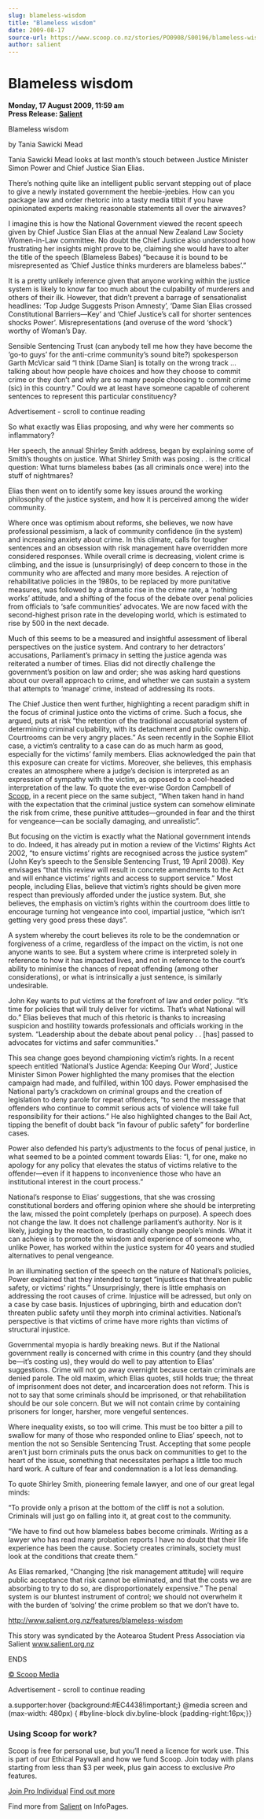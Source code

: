 ```yaml
---
slug: blameless-wisdom
title: "Blameless wisdom"
date: 2009-08-17
source-url: https://www.scoop.co.nz/stories/PO0908/S00196/blameless-wisdom.htm
author: salient
---
```

Blameless wisdom
================

**Monday, 17 August 2009, 11:59 am**  
**Press Release: [Salient](https://info.scoop.co.nz/Salient)**

Blameless wisdom

by Tania Sawicki Mead

Tania Sawicki Mead looks at last month’s stouch between Justice Minister Simon Power and Chief Justice Sian Elias.

There’s nothing quite like an intelligent public servant stepping out of place to give a newly instated government the heebie-jeebies. How can you package law and order rhetoric into a tasty media titbit if you have opinionated experts making reasonable statements all over the airwaves?

I imagine this is how the National Government viewed the recent speech given by Chief Justice Sian Elias at the annual New Zealand Law Society Women-in-Law committee. No doubt the Chief Justice also understood how frustrating her insights might prove to be, claiming she would have to alter the title of the speech (Blameless Babes) “because it is bound to be misrepresented as ‘Chief Justice thinks murderers are blameless babes’.”

It is a pretty unlikely inference given that anyone working within the justice system is likely to know far too much about the culpability of murderers and others of their ilk. However, that didn’t prevent a barrage of sensationalist headlines: ‘Top Judge Suggests Prison Amnesty’, ‘Dame Sian Elias crossed Constitutional Barriers—Key’ and ‘Chief Justice’s call for shorter sentences shocks Power’. Misrepresentations (and overuse of the word ‘shock’) worthy of Woman’s Day.

Sensible Sentencing Trust (can anybody tell me how they have become the ‘go-to guys’ for the anti-crime community’s sound bite?) spokesperson Garth McVicar said “I think \[Dame Sian\] is totally on the wrong track … talking about how people have choices and how they choose to commit crime or they don’t and why are so many people choosing to commit crime (sic) in this country.” Could we at least have someone capable of coherent sentences to represent this particular constituency?

Advertisement - scroll to continue reading





So what exactly was Elias proposing, and why were her comments so inflammatory?

Her speech, the annual Shirley Smith address, began by explaining some of Smith’s thoughts on justice. What Shirley Smith was posing . . is the critical question: What turns blameless babes (as all criminals once were) into the stuff of nightmares?

Elias then went on to identify some key issues around the working philosophy of the justice system, and how it is perceived among the wider community.

Where once was optimism about reforms, she believes, we now have professional pessimism, a lack of community confidence (in the system) and increasing anxiety about crime. In this climate, calls for tougher sentences and an obsession with risk management have overridden more considered responses. While overall crime is decreasing, violent crime is climbing, and the issue is (unsurprisingly) of deep concern to those in the community who are affected and many more besides. A rejection of rehabilitative policies in the 1980s, to be replaced by more punitative measures, was followed by a dramatic rise in the crime rate, a ‘nothing works’ attitude, and a shifting of the focus of the debate over penal policies from officials to ‘safe communities’ advocates. We are now faced with the second-highest prison rate in the developing world, which is estimated to rise by 500 in the next decade.

Much of this seems to be a measured and insightful assessment of liberal perspectives on the justice system. And contrary to her detractors’ accusations, Parliament’s primacy in setting the justice agenda was reiterated a number of times. Elias did not directly challenge the government’s position on law and order; she was asking hard questions about our overall approach to crime, and whether we can sustain a system that attempts to ‘manage’ crime, instead of addressing its roots.

The Chief Justice then went further, highlighting a recent paradigm shift in the focus of criminal justice onto the victims of crime. Such a focus, she argued, puts at risk “the retention of the traditional accusatorial system of determining criminal culpability, with its detachment and public ownership. Courtrooms can be very angry places.” As seen recently in the Sophie Elliot case, a victim’s centrality to a case can do as much harm as good, especially for the victims’ family members. Elias acknowledged the pain that this exposure can create for victims. Moreover, she believes, this emphasis creates an atmosphere where a judge’s decision is interpreted as an expression of sympathy with the victim, as opposed to a cool-headed interpretation of the law. To quote the ever-wise Gordon Campbell of [Scoop](http://www.scoop.co.nz/), in a recent piece on the same subject, “When taken hand in hand with the expectation that the criminal justice system can somehow eliminate the risk from crime, these punitive attitudes—grounded in fear and the thirst for vengeance—can be socially damaging, and unrealistic”.

But focusing on the victim is exactly what the National government intends to do. Indeed, it has already put in motion a review of the Victims’ Rights Act 2002, “to ensure victims’ rights are recognised across the justice system” (John Key’s speech to the Sensible Sentencing Trust, 19 April 2008). Key envisages “that this review will result in concrete amendments to the Act and will enhance victims’ rights and access to support service.” Most people, including Elias, believe that victim’s rights should be given more respect than previously afforded under the justice system. But, she believes, the emphasis on victim’s rights within the courtroom does little to encourage turning hot vengeance into cool, impartial justice, “which isn’t getting very good press these days”.

A system whereby the court believes its role to be the condemnation or forgiveness of a crime, regardless of the impact on the victim, is not one anyone wants to see. But a system where crime is interpreted solely in reference to how it has impacted lives, and not in reference to the court’s ability to minimise the chances of repeat offending (among other considerations), or what is intrinsically a just sentence, is similarly undesirable.

John Key wants to put victims at the forefront of law and order policy. “It’s time for policies that will truly deliver for victims. That’s what National will do.” Elias believes that much of this rhetoric is thanks to increasing suspicion and hostility towards professionals and officials working in the system. “Leadership about the debate about penal policy . . \[has\] passed to advocates for victims and safer communities.”

This sea change goes beyond championing victim’s rights. In a recent speech entitled ‘National’s Justice Agenda: Keeping Our Word’, Justice Minister Simon Power highlighted the many promises that the election campaign had made, and fulfilled, within 100 days. Power emphasised the National party’s crackdown on criminal groups and the creation of legislation to deny parole for repeat offenders, “to send the message that offenders who continue to commit serious acts of violence will take full responsibility for their actions.” He also highlighted changes to the Bail Act, tipping the benefit of doubt back “in favour of public safety” for borderline cases.

Power also defended his party’s adjustments to the focus of penal justice, in what seemed to be a pointed comment towards Elias: “I, for one, make no apology for any policy that elevates the status of victims relative to the offender—even if it happens to inconvenience those who have an institutional interest in the court process.”

National’s response to Elias’ suggestions, that she was crossing constitutional borders and offering opinion where she should be interpreting the law, missed the point completely (perhaps on purpose). A speech does not change the law. It does not challenge parliament’s authority. Nor is it likely, judging by the reaction, to drastically change people’s minds. What it can achieve is to promote the wisdom and experience of someone who, unlike Power, has worked within the justice system for 40 years and studied alternatives to penal vengeance.

In an illuminating section of the speech on the nature of National’s policies, Power explained that they intended to target “injustices that threaten public safety, or victims’ rights.” Unsurprisingly, there is little emphasis on addressing the root causes of crime. Injustice will be adressed, but only on a case by case basis. Injustices of upbringing, birth and education don’t threaten public safety until they morph into criminal activities. National’s perspective is that victims of crime have more rights than victims of structural injustice.

Governmental myopia is hardly breaking news. But if the National government really is concerned with crime in this country (and they should be—it’s costing us), they would do well to pay attention to Elias’ suggestions. Crime will not go away overnight because certain criminals are denied parole. The old maxim, which Elias quotes, still holds true; the threat of imprisonment does not deter, and incarceration does not reform. This is not to say that some criminals should be imprisoned, or that rehabilitation should be our sole concern. But we will not contain crime by containing prisoners for longer, harsher, more vengeful sentences.

Where inequality exists, so too will crime. This must be too bitter a pill to swallow for many of those who responded online to Elias’ speech, not to mention the not so Sensible Sentencing Trust. Accepting that some people aren’t just born criminals puts the onus back on communities to get to the heart of the issue, something that necessitates perhaps a little too much hard work. A culture of fear and condemnation is a lot less demanding.

To quote Shirley Smith, pioneering female lawyer, and one of our great legal minds:

“To provide only a prison at the bottom of the cliff is not a solution. Criminals will just go on falling into it, at great cost to the community.

“We have to find out how blameless babes become criminals. Writing as a lawyer who has read many probation reports I have no doubt that their life experience has been the cause. Society creates criminals, society must look at the conditions that create them.”

As Elias remarked, “Changing \[the risk management attitude\] will require public acceptance that risk cannot be eliminated, and that the costs we are absorbing to try to do so, are disproportionately expensive.” The penal system is our bluntest instrument of control; we should not overwhelm it with the burden of ‘solving’ the crime problem so that we don’t have to.

http://www.salient.org.nz/features/blameless-wisdom

This story was syndicated by the Aotearoa Student Press Association via Salient www.salient.org.nz

ENDS

[© Scoop Media](http://www.scoop.co.nz/about/terms.html)  

Advertisement - scroll to continue reading



a.supporter:hover {background:#EC4438!important;} @media screen and (max-width: 480px) { #byline-block div.byline-block {padding-right:16px;}}

### Using Scoop for work?

Scoop is free for personal use, but you’ll need a licence for work use. This is part of our Ethical Paywall and how we fund Scoop. Join today with plans starting from less than $3 per week, plus gain access to exclusive _Pro_ features.  
  
[Join Pro Individual](https://pro.scoop.co.nz/Individual/?from=ProIn24) [Find out more](https://pro.scoop.co.nz/using-scoop-for-work/?from=ProIn24)

Find more from [Salient](https://info.scoop.co.nz/Salient) on InfoPages.